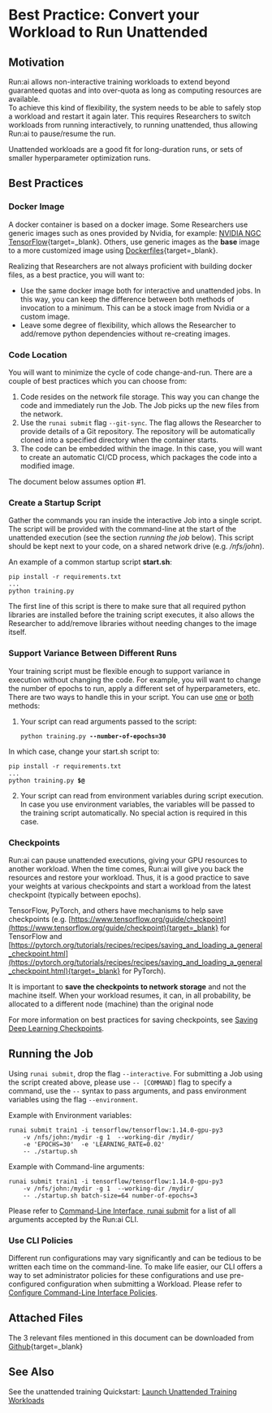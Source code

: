 # Best Practice: Convert your Workload to Run Unattended

## Motivation

Run:ai allows non-interactive training workloads to extend beyond guaranteed quotas and into over-quota as long as computing resources are available.  
To achieve this kind of flexibility, the system needs to be able to safely stop a workload and restart it again later. This requires Researchers to switch workloads from running interactively, to running unattended, thus allowing Run:ai to pause/resume the run.

Unattended workloads are a good fit for long-duration runs, or sets of smaller hyperparameter optimization runs.

## Best Practices

### Docker Image

A docker container is based on a docker image. Some Researchers use generic images such as ones provided by Nvidia, for example: [NVIDIA NGC TensorFlow](https://ngc.nvidia.com/catalog/containers/nvidia:tensorflow){target=_blank}. 
Others, use generic images as the __base__ image to a more customized image using [Dockerfiles](https://docs.docker.com/develop/develop-images/dockerfile_best-practices/){target=_blank}.

Realizing that Researchers are not always proficient with building docker files, as a best practice, you will want to:

*   Use the same docker image both for interactive and unattended jobs. In this way, you can keep the difference between both methods of invocation to a minimum. This can be a stock image from Nvidia or a custom image.
*   Leave some degree of flexibility, which allows the Researcher to add/remove python dependencies without re-creating images.


### Code Location

You will want to minimize the cycle of code change-and-run. There are a couple of best practices which you can choose from:

1. Code resides on the network file storage. This way you can change the code and immediately run the Job. The Job picks up the new files from the network.
2. Use the `runai submit` flag `--git-sync`. The flag allows the Researcher to provide details of a Git repository. The repository will be automatically cloned into a specified directory when the container starts.
3. The code can be embedded within the image. In this case, you will want to create an automatic CI/CD process, which packages the code into a modified image. 

The document below assumes option #1. 

### Create a Startup Script

Gather the commands you ran inside the interactive Job into a single script. The script will be provided with the command-line at the start of the unattended execution (see the section _running the job_ below). This script should be kept next to your code, on a shared network drive (e.g. _/nfs/john_).

An example of a common startup script __start.sh__:

``` 
pip install -r requirements.txt
...
python training.py
```

The first line of this script is there to make sure that all required python libraries are installed before the training script executes, it also allows the Researcher to add/remove libraries without needing changes to the image itself.

### Support Variance Between Different Runs

Your training script must be flexible enough to support variance in execution without changing the code. For example, you will want to change the number of epochs to run, apply a different set of hyperparameters, etc. There are two ways to handle this in your script. You can use <ins>one</ins> or <ins>both</ins> methods:

1. Your script can read arguments passed to the script:

    <pre><code>python training.py <strong>--number-of-epochs=30</strong></code></pre>

In which case, change your start.sh script to:

<pre><code>pip install -r requirements.txt
...
python training.py <strong>$@</strong></code></pre>

2. Your script can read from environment variables during script execution. In case you use environment variables, the variables will be passed to the training script automatically. No special action is required in this case.

### Checkpoints

Run:ai can pause unattended executions, giving your GPU resources to another workload. When the time comes, Run:ai will give you back the resources and restore your workload. Thus, it is a good practice to save your weights at various checkpoints and start a workload from the latest checkpoint (typically between epochs).

TensorFlow, PyTorch, and others have mechanisms to help save checkpoints (e.g. [https://www.tensorflow.org/guide/checkpoint](https://www.tensorflow.org/guide/checkpoint){target=_blank} for TensorFlow and [https://pytorch.org/tutorials/recipes/recipes/saving_and_loading_a_general_checkpoint.html](https://pytorch.org/tutorials/recipes/recipes/saving_and_loading_a_general_checkpoint.html){target=_blank} for PyTorch).

It is important to __save the checkpoints to network storage__ and not the machine itself. When your workload resumes, it can, in all probability, be allocated to a different node (machine) than the original node

For more information on best practices for saving checkpoints, see [Saving Deep Learning Checkpoints](save-dl-checkpoints.md).

## Running the Job

Using ``runai submit``, drop the flag ``--interactive``. For submitting a Job using the script created above, please use ``-- [COMMAND]`` flag to specify a command, use the `--` syntax to pass arguments, and pass environment variables using the flag ``--environment``.

Example with Environment variables:

```
runai submit train1 -i tensorflow/tensorflow:1.14.0-gpu-py3  
    -v /nfs/john:/mydir -g 1  --working-dir /mydir/  
    -e 'EPOCHS=30'  -e 'LEARNING_RATE=0.02'  
    -- ./startup.sh  
```

Example with Command-line arguments:


```
runai submit train1 -i tensorflow/tensorflow:1.14.0-gpu-py3  
    -v /nfs/john:/mydir -g 1  --working-dir /mydir/  
    -- ./startup.sh batch-size=64 number-of-epochs=3
```


Please refer to [Command-Line Interface, runai submit](../cli-reference/runai-submit.md) for a list of all arguments accepted by the Run:ai CLI.

### Use CLI Policies

Different run configurations may vary significantly and can be tedious to be written each time on the command-line. To make life easier, our CLI offers a way to set administrator policies for these configurations and use pre-configured configuration when submitting a Workload. Please refer to [Configure Command-Line Interface Policies](../../admin/workloads/policies.md). 

## Attached Files

The 3 relevant files mentioned in this document can be downloaded from [Github](https://github.com/run-ai/docs/tree/master/quickstart/unattended-execution){target=_blank}

## See Also

See the unattended training Quickstart: [Launch Unattended Training Workloads](../Walkthroughs/walkthrough-train.md)
